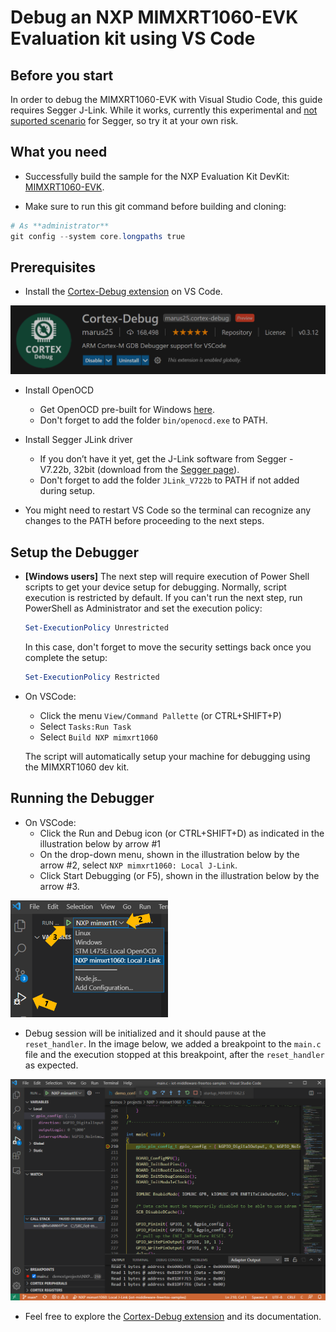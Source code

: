 # Debug an NXP MIMXRT1060-EVK Evaluation kit using VS Code

## Before you start

In order to debug the MIMXRT1060-EVK with Visual Studio Code, this guide requires Segger J-Link. While it works, currently this  experimental and [not suported scenario](https://forum.segger.com/index.php/Thread/8140-SOLVED-CMSIS-DAP-support-seems-to-be-disabled/?postID=29869) for Segger, so try it at your own risk.  

## What you need

* Successfully build the sample for the NXP Evaluation Kit DevKit: [MIMXRT1060-EVK](https://www.nxp.com/design/development-boards/i-mx-evaluation-and-development-boards/mimxrt1060-evk-i-mx-rt1060-evaluation-kit:MIMXRT1060-EVK).

* Make sure to run this git command before building and cloning:

 ```powershell
 # As **administrator** 
 git config --system core.longpaths true
```

## Prerequisites

* Install the [Cortex-Debug extension](https://marketplace.visualstudio.com/items?itemName=marus25.cortex-debug) on VS Code.

![VSCode Cortex Debug](media/cortex-debug.png)

* Install OpenOCD
    * Get OpenOCD pre-built for Windows [here](https://gnutoolchains.com/arm-eabi/openocd/).
    * Don't forget to add the folder `bin/openocd.exe` to PATH.
    
* Install Segger JLink driver

    * If you don’t have it yet, get the J-Link software from Segger - V7.22b, 32bit (download from the [Segger page](https://www.segger.com/downloads/jlink/)).
    * Don't forget to add the folder `JLink_V722b` to PATH if not added during setup.

* You might need to restart VS Code so the terminal can recognize any changes to the PATH before proceeding to the next steps.

## Setup the Debugger

* **[Windows users]** The next step will require execution of Power Shell scripts to get your device setup for debugging. Normally, script execution is restricted by default. If you can't run the next step, run PowerShell as Administrator and set the execution policy:

    ```powershell
    Set-ExecutionPolicy Unrestricted
    ```

    In this case, don't forget to move the security settings back once you complete the setup:

    ```powershell
    Set-ExecutionPolicy Restricted
    ```

* On VSCode:
    * Click the menu `View/Command Pallette` (or CTRL+SHIFT+P)
    * Select `Tasks:Run Task`
    * Select `Build NXP mimxrt1060`

    The script will automatically setup your machine for debugging using the MIMXRT1060 dev kit. 

## Running the Debugger

* On VSCode:
    * Click the Run and Debug icon (or CTRL+SHIFT+D) as indicated in the illustration below by arrow #1
    * On the drop-down menu, shown in the illustration below by the arrow #2, select `NXP mimxrt1060: Local J-Link`.
    * Click Start Debugging (or F5), shown in the illustration below by the arrow #3.

<img src="media/VSCode.png" width="50%">

* Debug session will be initialized and it should pause at the `reset_handler`. In the image below, we added a breakpoint to the `main.c` file and the execution stopped at this breakpoint, after the `reset_handler` as expected.

![VSCode Cortex Debug](media/VSCode-Debug.png)

* Feel free to explore the [Cortex-Debug extension](https://marketplace.visualstudio.com/items?itemName=marus25.cortex-debug) and its documentation.
